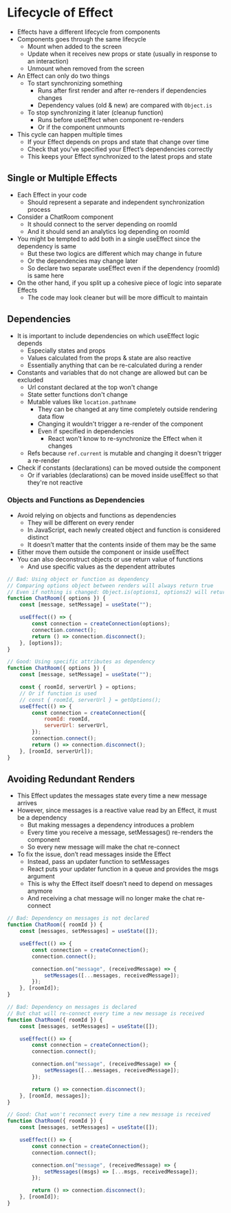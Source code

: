 # Lifecycle of Effect

-   Effects have a different lifecycle from components
-   Components goes through the same lifecycle
    -   Mount when added to the screen
    -   Update when it receives new props or state (usually in response to an interaction)
    -   Unmount when removed from the screen
-   An Effect can only do two things
    -   To start synchronizing something
        -   Runs after first render and after re-renders if dependencies changes
        -   Dependency values (old & new) are compared with `Object.is`
    -   To stop synchronizing it later (cleanup function)
        -   Runs before useEffect when component re-renders
        -   Or if the component unmounts
-   This cycle can happen multiple times
    -   If your Effect depends on props and state that change over time
    -   Check that you’ve specified your Effect’s dependencies correctly
    -   This keeps your Effect synchronized to the latest props and state

## Single or Multiple Effects

-   Each Effect in your code
    -   Should represent a separate and independent synchronization process
-   Consider a ChatRoom component
    -   It should connect to the server depending on roomId
    -   And it should send an analytics log depending on roomId
-   You might be tempted to add both in a single useEffect since the dependency is same
    -   But these two logics are different which may change in future
    -   Or the dependencies may change later
    -   So declare two separate useEffect even if the dependency (roomId) is same here
-   On the other hand, if you split up a cohesive piece of logic into separate Effects
    -   The code may look cleaner but will be more difficult to maintain

## Dependencies

-   It is important to include dependencies on which useEffect logic depends
    -   Especially states and props
    -   Values calculated from the props & state are also reactive
    -   Essentially anything that can be re-calculated during a render
-   Constants and variables that do not change are allowed but can be excluded
    -   Url constant declared at the top won't change
    -   State setter functions don't change
    -   Mutable values like `location.pathname`
        -   They can be changed at any time completely outside rendering data flow
        -   Changing it wouldn't trigger a re-render of the component
        -   Even if specified in dependencies
            -   React won't know to re-synchronize the Effect when it changes
    -   Refs because `ref.current` is mutable and changing it doesn't trigger a re-render
-   Check if constants (declarations) can be moved outside the component
    -   Or if variables (declarations) can be moved inside useEffect so that they're not reactive

### Objects and Functions as Dependencies

-   Avoid relying on objects and functions as dependencies
    -   They will be different on every render
    -   In JavaScript, each newly created object and function is considered distinct
    -   It doesn’t matter that the contents inside of them may be the same
-   Either move them outside the component or inside useEffect
-   You can also deconstruct objects or use return value of functions
    -   And use specific values as the dependent attributes

```js
// Bad: Using object or function as dependency
// Comparing options object between renders will always return true
// Even if nothing is changed: Object.is(options1, options2) will return true
function ChatRoom({ options }) {
    const [message, setMessage] = useState("");

    useEffect(() => {
        const connection = createConnection(options);
        connection.connect();
        return () => connection.disconnect();
    }, [options]);
}

// Good: Using specific attributes as dependency
function ChatRoom({ options }) {
    const [message, setMessage] = useState("");

    const { roomId, serverUrl } = options;
    // Or if function is used
    // const { roomId, serverUrl } = getOptions();
    useEffect(() => {
        const connection = createConnection({
            roomId: roomId,
            serverUrl: serverUrl,
        });
        connection.connect();
        return () => connection.disconnect();
    }, [roomId, serverUrl]);
}
```

## Avoiding Redundant Renders

-   This Effect updates the messages state every time a new message arrives
-   However, since messages is a reactive value read by an Effect, it must be a dependency
    -   But making messages a dependency introduces a problem
    -   Every time you receive a message, setMessages() re-renders the component
    -   So every new message will make the chat re-connect
-   To fix the issue, don’t read messages inside the Effect
    -   Instead, pass an updater function to setMessages
    -   React puts your updater function in a queue and provides the msgs argument
    -   This is why the Effect itself doesn’t need to depend on messages anymore
    -   And receiving a chat message will no longer make the chat re-connect

```js
// Bad: Dependency on messages is not declared
function ChatRoom({ roomId }) {
    const [messages, setMessages] = useState([]);

    useEffect(() => {
        const connection = createConnection();
        connection.connect();

        connection.on("message", (receivedMessage) => {
            setMessages([...messages, receivedMessage]);
        });
    }, [roomId]);
}

// Bad: Dependency on messages is declared
// But chat will re-connect every time a new message is received
function ChatRoom({ roomId }) {
    const [messages, setMessages] = useState([]);

    useEffect(() => {
        const connection = createConnection();
        connection.connect();

        connection.on("message", (receivedMessage) => {
            setMessages([...messages, receivedMessage]);
        });

        return () => connection.disconnect();
    }, [roomId, messages]);
}

// Good: Chat won't reconnect every time a new message is received
function ChatRoom({ roomId }) {
    const [messages, setMessages] = useState([]);

    useEffect(() => {
        const connection = createConnection();
        connection.connect();

        connection.on("message", (receivedMessage) => {
            setMessages((msgs) => [...msgs, receivedMessage]);
        });

        return () => connection.disconnect();
    }, [roomId]);
}
```
